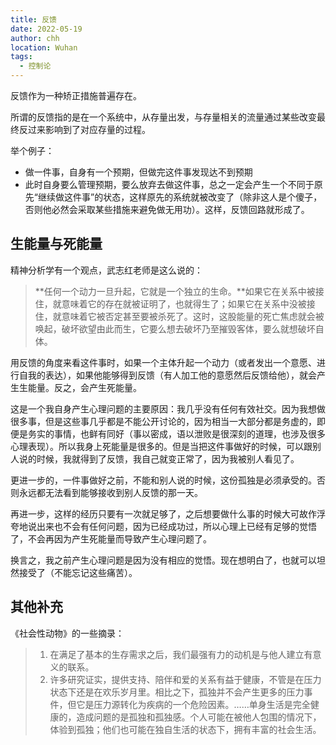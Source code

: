 ```yaml
---
title: 反馈
date: 2022-05-19
author: chh
location: Wuhan
tags:
  - 控制论
---
```


反馈作为一种矫正措施普遍存在。

所谓的反馈指的是在一个系统中，从存量出发，与存量相关的流量通过某些改变最终反过来影响到了对应存量的过程。

举个例子：

- 做一件事，自身有一个预期，但做完这件事发现达不到预期
- 此时自身要么管理预期，要么放弃去做这件事，总之一定会产生一个不同于原先“继续做这件事”的状态，这样原先的系统就被改变了（除非这人是个傻子，否则他必然会采取某些措施来避免做无用功）。这样，反馈回路就形成了。

## 生能量与死能量

精神分析学有一个观点，武志红老师是这么说的：

> **任何一个动力一旦升起，它就是一个独立的生命。**如果它在关系中被接住，就意味着它的存在就被证明了，也就得生了；如果它在关系中没被接住，就意味着它被否定甚至要被杀死了。这时，这股能量的死亡焦虑就会被唤起，破坏欲望由此而生，它要么想去破坏乃至摧毁客体，要么就想破坏自体。

用反馈的角度来看这件事时，如果一个主体升起一个动力（或者发出一个意愿、进行自我的表达），如果他能够得到反馈（有人加工他的意愿然后反馈给他），就会产生生能量。反之，会产生死能量。

这是一个我自身产生心理问题的主要原因：我几乎没有任何有效社交。因为我想做很多事，但是这些事几乎都是不能公开讨论的，因为相当一大部分都是务虚的，即便是务实的事情，也鲜有同好（事以密成，语以泄败是很深刻的道理，也涉及很多心理表现）。所以我身上死能量是很多的。但是当把这件事做好的时候，可以跟别人说的时候，我就得到了反馈，我自己就变正常了，因为我被别人看见了。

更进一步的，一件事做好之前，不能和别人说的时候，这份孤独是必须承受的。否则永远都无法看到能够接收到别人反馈的那一天。

再进一步，这样的经历只要有一次就足够了，之后想要做什么事的时候大可故作浮夸地说出来也不会有任何问题，因为已经成功过，所以心理上已经有足够的觉悟了，不会再因为产生死能量而导致产生心理问题了。

换言之，我之前产生心理问题是因为没有相应的觉悟。现在想明白了，也就可以坦然接受了（不能忘记这些痛苦）。

## 其他补充

《社会性动物》的一些摘录：

> 1. 在满足了基本的生存需求之后，我们最强有力的动机是与他人建立有意义的联系。
> 2. 许多研究证实，提供支持、陪伴和爱的关系有益于健康，不管是在压力状态下还是在欢乐岁月里。相比之下，孤独并不会产生更多的压力事件，但它是压力源转化为疾病的一个危险因素。……单身生活是完全健康的，造成问题的是孤独和孤独感。个人可能在被他人包围的情况下，体验到孤独；他们也可能在独自生活的状态下，拥有丰富的社会生活。
